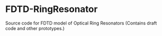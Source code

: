 # FDTD-RingResonator
Source code for FDTD model of Optical Ring Resonators (Contains draft code and other prototypes.)
